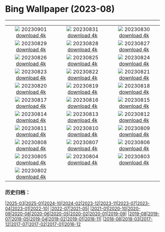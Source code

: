# Bing Wallpaper (2023-08)
**************
| | | |
| :----: | :----: | :----: |
| ![](https://www.bing.com/th?id=OHR.TurkeyTailMush_IT-IT6836911122_1920x1080.jpg) 20230901 [download 4k](https://www.bing.com/th?id=OHR.TurkeyTailMush_IT-IT6836911122_UHD.jpg) | ![](https://www.bing.com/th?id=OHR.IronwoodCactus_IT-IT9614113737_1920x1080.jpg) 20230831 [download 4k](https://www.bing.com/th?id=OHR.IronwoodCactus_IT-IT9614113737_UHD.jpg) | ![](https://www.bing.com/th?id=OHR.NingalooShark_IT-IT4786204671_1920x1080.jpg) 20230830 [download 4k](https://www.bing.com/th?id=OHR.NingalooShark_IT-IT4786204671_UHD.jpg) |
| ![](https://www.bing.com/th?id=OHR.CrescentLake_IT-IT9118936365_1920x1080.jpg) 20230829 [download 4k](https://www.bing.com/th?id=OHR.CrescentLake_IT-IT9118936365_UHD.jpg) | ![](https://www.bing.com/th?id=OHR.DubrovnikHarbor_IT-IT2167312556_1920x1080.jpg) 20230828 [download 4k](https://www.bing.com/th?id=OHR.DubrovnikHarbor_IT-IT2167312556_UHD.jpg) | ![](https://www.bing.com/th?id=OHR.RagusaIbla_IT-IT6191963185_1920x1080.jpg) 20230827 [download 4k](https://www.bing.com/th?id=OHR.RagusaIbla_IT-IT6191963185_UHD.jpg) |
| ![](https://www.bing.com/th?id=OHR.MuseumIsland_IT-IT1593981985_1920x1080.jpg) 20230826 [download 4k](https://www.bing.com/th?id=OHR.MuseumIsland_IT-IT1593981985_UHD.jpg) | ![](https://www.bing.com/th?id=OHR.YellowstoneFalls_IT-IT0133423333_1920x1080.jpg) 20230825 [download 4k](https://www.bing.com/th?id=OHR.YellowstoneFalls_IT-IT0133423333_UHD.jpg) | ![](https://www.bing.com/th?id=OHR.SharkFinCove_IT-IT2584929275_1920x1080.jpg) 20230824 [download 4k](https://www.bing.com/th?id=OHR.SharkFinCove_IT-IT2584929275_UHD.jpg) |
| ![](https://www.bing.com/th?id=OHR.SkogafossWaterfall_IT-IT4739675900_1920x1080.jpg) 20230823 [download 4k](https://www.bing.com/th?id=OHR.SkogafossWaterfall_IT-IT4739675900_UHD.jpg) | ![](https://www.bing.com/th?id=OHR.TunisiaAmphitheatre_IT-IT5133645566_1920x1080.jpg) 20230822 [download 4k](https://www.bing.com/th?id=OHR.TunisiaAmphitheatre_IT-IT5133645566_UHD.jpg) | ![](https://www.bing.com/th?id=OHR.EmeraldLakeYukon_IT-IT7373029287_1920x1080.jpg) 20230821 [download 4k](https://www.bing.com/th?id=OHR.EmeraldLakeYukon_IT-IT7373029287_UHD.jpg) |
| ![](https://www.bing.com/th?id=OHR.StartPointLight_IT-IT8401220658_1920x1080.jpg) 20230820 [download 4k](https://www.bing.com/th?id=OHR.StartPointLight_IT-IT8401220658_UHD.jpg) | ![](https://www.bing.com/th?id=OHR.CameraSquirrel_IT-IT9208434870_1920x1080.jpg) 20230819 [download 4k](https://www.bing.com/th?id=OHR.CameraSquirrel_IT-IT9208434870_UHD.jpg) | ![](https://www.bing.com/th?id=OHR.AvatarMountain_IT-IT2135106636_1920x1080.jpg) 20230818 [download 4k](https://www.bing.com/th?id=OHR.AvatarMountain_IT-IT2135106636_UHD.jpg) |
| ![](https://www.bing.com/th?id=OHR.ManhattanAerial_IT-IT8257270083_1920x1080.jpg) 20230817 [download 4k](https://www.bing.com/th?id=OHR.ManhattanAerial_IT-IT8257270083_UHD.jpg) | ![](https://www.bing.com/th?id=OHR.KeyWestBridge_IT-IT1027953700_1920x1080.jpg) 20230816 [download 4k](https://www.bing.com/th?id=OHR.KeyWestBridge_IT-IT1027953700_UHD.jpg) | ![](https://www.bing.com/th?id=OHR.LaMaddalena_IT-IT0405976334_1920x1080.jpg) 20230815 [download 4k](https://www.bing.com/th?id=OHR.LaMaddalena_IT-IT0405976334_UHD.jpg) |
| ![](https://www.bing.com/th?id=OHR.GeckoLeaf_IT-IT8317437276_1920x1080.jpg) 20230814 [download 4k](https://www.bing.com/th?id=OHR.GeckoLeaf_IT-IT8317437276_UHD.jpg) | ![](https://www.bing.com/th?id=OHR.PerseidsOregon_IT-IT7659438199_1920x1080.jpg) 20230813 [download 4k](https://www.bing.com/th?id=OHR.PerseidsOregon_IT-IT7659438199_UHD.jpg) | ![](https://www.bing.com/th?id=OHR.ThreeElephants_IT-IT7027027610_1920x1080.jpg) 20230812 [download 4k](https://www.bing.com/th?id=OHR.ThreeElephants_IT-IT7027027610_UHD.jpg) |
| ![](https://www.bing.com/th?id=OHR.MarsalaSalt_IT-IT4114634251_1920x1080.jpg) 20230811 [download 4k](https://www.bing.com/th?id=OHR.MarsalaSalt_IT-IT4114634251_UHD.jpg) | ![](https://www.bing.com/th?id=OHR.SanLorenzo_IT-IT6813005251_1920x1080.jpg) 20230810 [download 4k](https://www.bing.com/th?id=OHR.SanLorenzo_IT-IT6813005251_UHD.jpg) | ![](https://www.bing.com/th?id=OHR.BathurstArt_IT-IT6904548782_1920x1080.jpg) 20230809 [download 4k](https://www.bing.com/th?id=OHR.BathurstArt_IT-IT6904548782_UHD.jpg) |
| ![](https://www.bing.com/th?id=OHR.InfinityTaipei_IT-IT6968967057_1920x1080.jpg) 20230808 [download 4k](https://www.bing.com/th?id=OHR.InfinityTaipei_IT-IT6968967057_UHD.jpg) | ![](https://www.bing.com/th?id=OHR.BodieNC_IT-IT7342146060_1920x1080.jpg) 20230807 [download 4k](https://www.bing.com/th?id=OHR.BodieNC_IT-IT7342146060_UHD.jpg) | ![](https://www.bing.com/th?id=OHR.NaganoPond_IT-IT2333262550_1920x1080.jpg) 20230806 [download 4k](https://www.bing.com/th?id=OHR.NaganoPond_IT-IT2333262550_UHD.jpg) |
| ![](https://www.bing.com/th?id=OHR.AtlanticPuffin_IT-IT2092454905_1920x1080.jpg) 20230805 [download 4k](https://www.bing.com/th?id=OHR.AtlanticPuffin_IT-IT2092454905_UHD.jpg) | ![](https://www.bing.com/th?id=OHR.GothicRuins_IT-IT1962956673_1920x1080.jpg) 20230804 [download 4k](https://www.bing.com/th?id=OHR.GothicRuins_IT-IT1962956673_UHD.jpg) | ![](https://www.bing.com/th?id=OHR.ZelenciSprings_IT-IT8957946104_1920x1080.jpg) 20230803 [download 4k](https://www.bing.com/th?id=OHR.ZelenciSprings_IT-IT8957946104_UHD.jpg) |
| ![](https://www.bing.com/th?id=OHR.CapitolButte_IT-IT7118088520_1920x1080.jpg) 20230802 [download 4k](https://www.bing.com/th?id=OHR.CapitolButte_IT-IT7118088520_UHD.jpg) |  |  |

### 历史归档：

|[2025-03](bing/2025-03/2025-03.md)|[2025-01](bing/2025-01/2025-01.md)|[2024-10](bing/2024-10/2024-10.md)|[2024-02](bing/2024-02/2024-02.md)|[2023-12](bing/2023-12/2023-12.md)|[2023-11](bing/2023-11/2023-11.md)|[2023-07](bing/2023-07/2023-07.md)|[2023-04](bing/2023-04/2023-04.md)|[2023-01](bing/2023-01/2023-01.md)|[2022-10](bing/2022-10/2022-10.md)|
|[2022-07](bing/2022-07/2022-07.md)|[2021-05](bing/2021-05/2021-05.md)|
|[2021-01](bing/2021-01/2021-01.md)|[2020-10](bing/2020-10/2020-10.md)|[2020-09](bing/2020-09/2020-09.md)|[2020-08](bing/2020-08/2020-08.md)|[2020-06](bing/2020-06/2020-06.md)|[2020-05](bing/2020-05/2020-05.md)|[2020-02](bing/2020-02/2020-02.md)|[2020-01](bing/2020-01/2020-01.md)|[2019-09](bing/2019-09/2019-09.md)|
|[2019-08](bing/2019-08/2019-08.md)|[2019-07](bing/2019-07/2019-07.md)|[2019-05](bing/2019-05/2019-05.md)|[2019-04](bing/2019-04/2019-04.md)|[2019-02](bing/2019-02/2019-02.md)|[2019-01](bing/2019-01/2019-01.md)|[2018-11](bing/2018-11/2018-11.md)|
|[2018-08](bing/2018-08/2018-08.md)|[2018-03](bing/2018-03/2018-03.md)|[2017-12](bing/2017-12/2017-12.md)|[2017-07](bing/2017-07/2017-07.md)|[2017-02](bing/2017-02/2017-02.md)|[2017-01](bing/2017-01/2017-01.md)|[2016-12](bing/2016-12/2016-12.md)
